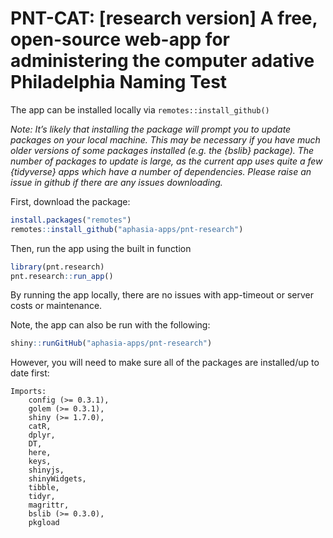 PNT-CAT: \[research version\] A free, open-source web-app for
administering the computer adative Philadelphia Naming Test
================

<!-- README.md is generated from README.Rmd. Please edit that file -->

The app can be installed locally via `remotes::install_github()`

*Note: It’s likely that installing the package will prompt you to update
packages on your local machine. This may be necessary if you have much
older versions of some packages installed (e.g. the {bslib} package).
The number of packages to update is large, as the current app uses quite
a few {tidyverse} apps which have a number of dependencies. Please raise
an issue in github if there are any issues downloading.*

First, download the package:

``` r
install.packages("remotes")
remotes::install_github("aphasia-apps/pnt-research")
```

Then, run the app using the built in function

``` r
library(pnt.research)
pnt.research::run_app()
```

By running the app locally, there are no issues with app-timeout or
server costs or maintenance.

Note, the app can also be run with the following:

``` r
shiny::runGitHub("aphasia-apps/pnt-research")
```

However, you will need to make sure all of the packages are installed/up
to date first:

    Imports: 
        config (>= 0.3.1),
        golem (>= 0.3.1),
        shiny (>= 1.7.0),
        catR,
        dplyr,
        DT,
        here,
        keys,
        shinyjs,
        shinyWidgets,
        tibble,
        tidyr,
        magrittr,
        bslib (>= 0.3.0),
        pkgload
